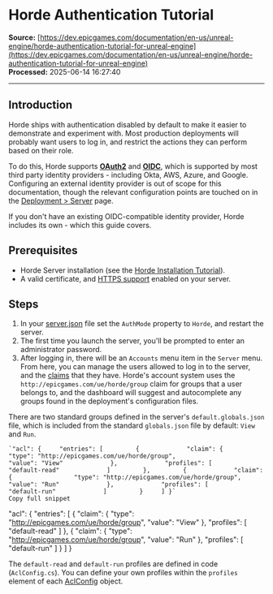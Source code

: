 # Horde Authentication Tutorial

**Source:** [https://dev.epicgames.com/documentation/en-us/unreal-engine/horde-authentication-tutorial-for-unreal-engine](https://dev.epicgames.com/documentation/en-us/unreal-engine/horde-authentication-tutorial-for-unreal-engine)  
**Processed:** 2025-06-14 16:27:40

---

## Introduction

Horde ships with authentication disabled by default to make it easier to demonstrate and experiment with. Most production deployments will probably want users to log in, and restrict the actions they can perform based on their role.

To do this, Horde supports **[OAuth2](https://oauth.net/2/)** and **[OIDC](https://openid.net/developers/how-connect-works/)**, which is supported by most third party identity providers - including Okta, AWS, Azure, and Google. Configuring an external identity provider is out of scope for this documentation, though the relevant configuration points are touched on in the [Deployment > Server](/documentation/en-us/unreal-engine/horde-server-for-unreal-engine#authentication) page.

If you don't have an existing OIDC-compatible identity provider, Horde includes its own - which this guide covers.

## Prerequisites

-   Horde Server installation (see the [Horde Installation Tutorial](/documentation/en-us/unreal-engine/horde-installation-tutorial-for-unreal-engine)).
-   A valid certificate, and [HTTPS support](/documentation/en-us/unreal-engine/horde-server-for-unreal-engine#https) enabled on your server.

## Steps

1.  In your [server.json](/documentation/en-us/unreal-engine/horde-orientation-for-unreal-engine) file set the `AuthMode` property to `Horde`, and restart the server.
2.  The first time you launch the server, you'll be prompted to enter an administrator password.
3.  After logging in, there will be an `Accounts` menu item in the `Server` menu. From here, you can manage the users allowed to log in to the server, and the [claims](/documentation/en-us/unreal-engine/horde-glossary-for-unreal-engine#authorization) that they have. Horde's account system uses the `http://epicgames.com/ue/horde/group` claim for groups that a user belongs to, and the dashboard will suggest and autocomplete any groups found in the deployment's configuration files.

There are two standard groups defined in the server's `default.globals.json` file, which is included from the standard `globals.json` file by default: `View` and `Run`.

```
`"acl": {     "entries": [         {             "claim": {                 "type": "http://epicgames.com/ue/horde/group",                  "value": "View"             },             "profiles": [                 "default-read"             ]         },         {             "claim": {                 "type": "http://epicgames.com/ue/horde/group",                  "value": "Run"             },             "profiles": [                 "default-run"             ]         }     ] }`
Copy full snippet
```
"acl": { "entries": \[ { "claim": { "type": "http://epicgames.com/ue/horde/group", "value": "View" }, "profiles": \[ "default-read" \] }, { "claim": { "type": "http://epicgames.com/ue/horde/group", "value": "Run" }, "profiles": \[ "default-run" \] } \] }

The `default-read` and `default-run` profiles are defined in code (`AclConfig.cs`). You can define your own profiles within the `profiles` element of each [AclConfig](/documentation/en-us/unreal-engine/horde-schema-for-unreal-engine#aclconfig) object.